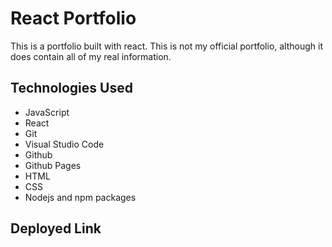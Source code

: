 # React Portfolio
This is a portfolio built with react.  This is not my official portfolio,
although it does contain all of my real information.

## Technologies Used

* JavaScript
* React
* Git
* Visual Studio Code
* Github
* Github Pages
* HTML
* CSS
* Nodejs and npm packages

## Deployed Link 

